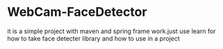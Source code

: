 # WebCam-FaceDetector
it is a simple project with maven and spring frame work.just use learn for how to take face detecter library and how to use in a project
